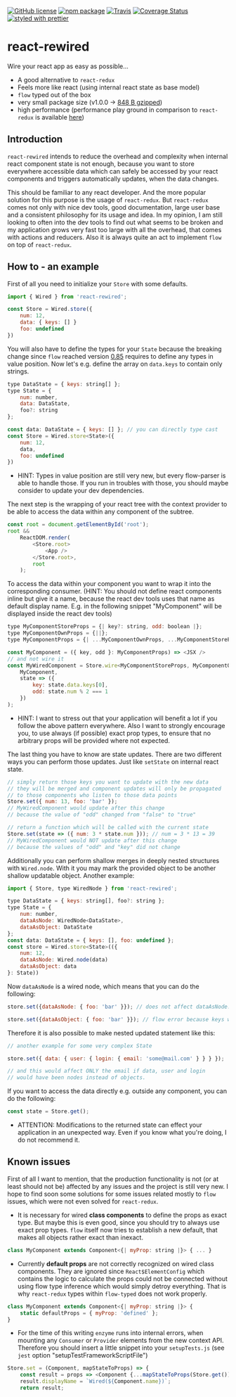 [![GitHub license][license-image]][license-url]
[![npm package][npm-image]][npm-url]
[![Travis][build-image]][build-url]
[![Coverage Status][coveralls-image]][coveralls-url]
[![styled with prettier][prettier-image]][prettier-url]

# react-rewired

Wire your react app as easy as possible...

- A good alternative to `react-redux`
- Feels more like react (using internal react state as base model)
- `flow` typed out of the box
- very small package size (v1.0.0 -> [848 B gzipped](https://bundlephobia.com/result?p=react-rewired@1.0.0))
- high performance (performance play ground in comparison to `react-redux` is available [here](https://fdc-viktor-luft.github.io/react-rewired/performance/))

## Introduction

`react-rewired` intends to reduce the overhead and complexity when internal
react component state is not enough, because you want to store everywhere
accessible data which can safely be accessed by your react components
and triggers automatically updates, when the data changes.

This should be familiar to any react developer. And the more popular solution
for this purpose is the usage of `react-redux`. But `react-redux` comes not
only with nice dev tools, good documentation, large user base and a consistent
philosophy for its usage and idea. In my opinion, I am still looking to often
into the dev tools to find out what seems to be broken and my application grows
very fast too large with all the overhead, that comes with actions and reducers.
Also it is always quite an act to implement `flow` on top of `react-redux`.

## How to - an example
First of all you need to initialize your `Store` with some defaults.
```js
import { Wired } from 'react-rewired';

const Store = Wired.store({
    num: 12,
    data: { keys: [] }
    foo: undefined
})
```
You will also have to define the types for your `State` because the
breaking change since `flow` reached version [0.85](https://github.com/facebook/flow/releases/tag/v0.85.0)
requires to define any types in value position.
Now let's e.g. define the array on `data.keys` to contain only strings.
```js
type DataState = { keys: string[] };
type State = {
    num: number,
    data: DataState,
    foo?: string
};

const data: DataState = { keys: [] }; // you can directly type cast
const Store = Wired.store<State>({
    num: 12,
    data,
    foo: undefined
})
```
- HINT: Types in value position are still very new, but every flow-parser
is able to handle those. If you run in troubles with those, you should
maybe consider to update your dev dependencies.

The next step is the wrapping of your react tree with the context provider
to be able to access the data within any component of the subtree.
```js
const root = document.getElementById('root');
root &&
    ReactDOM.render(
        <Store.root>
            <App />
        </Store.root>,
        root
    );
```
To access the data within your component you want to wrap it into the
corresponding consumer. (HINT: You should not define react components
inline but give it a name, because the react dev tools uses that name as
default display name. E.g. in the following snippet "MyComponent" will
be displayed inside the react dev tools)
```js
type MyComponentStoreProps = {| key?: string, odd: boolean |};
type MyComponentOwnProps = {||};
type MyComponentProps = {| ...MyComponentOwnProps, ...MyComponentStoreProps |};

const MyComponent = ({ key, odd }: MyComponentProps) => <JSX />
// and not wire it
const MyWiredComponent = Store.wire<MyComponentStoreProps, MyComponentOwnProps>(
    MyComponent,
    state => ({
        key: state.data.keys[0],
        odd: state.num % 2 === 1
    })
);
```
- HINT: I want to stress out that your application will benefit a lot if
you follow the above pattern everywhere. Also I want to strongly encourage
you, to use always (if possible) exact prop types, to ensure that no arbitrary
props will be provided where not expected.

The last thing you have to know are state updates. There are two different ways you
can perform those updates. Just like `setState` on internal react state.
```js
// simply return those keys you want to update with the new data
// they will be merged and component updates will only be propagated
// to those components who listen to those data points
Store.set({ num: 13, foo: 'bar' });
// MyWiredComponent would update after this change
// because the value of "odd" changed from "false" to "true"

// return a function which will be called with the current state
Store.set(state => ({ num: 3 * state.num })); // num = 3 * 13 = 39
// MyWiredComponent would NOT update after this change
// because the values of "odd" and "key" did not change
```
Additionally you can perform shallow merges in deeply nested structures
with `Wired.node`. With it you may mark the provided object to be another
shallow updatable object. Another example:
```js
import { Store, type WiredNode } from 'react-rewired';

type DataState = { keys: string[], foo?: string };
type State = {
    num: number,
    dataAsNode: WiredNode<DataState>,
    dataAsObject: DataState
};
const data: DataState = { keys: [], foo: undefined };
const store = Wired.store<State>(({
    num: 12,
    dataAsNode: Wired.node(data)
    dataAsObject: data
}: State))
```
Now `dataAsNode` is a wired node, which means that you can do the following:
```js
store.set({dataAsNode: { foo: 'bar' }}); // does not affect dataAsNode.keys

store.set({dataAsObject: { foo: 'bar' }}); // flow error because keys were required AND dataAsObject.keys would be lost
```
Therefore it is also possible to make nested updated statement like this:
```js
// another example for some very complex State

store.set({ data: { user: { login: { email: 'some@mail.com' } } } });

// and this would affect ONLY the email if data, user and login
// would have been nodes instead of objects.
```
If you want to access the data directly e.g. outside any component, you can
do the following:
```js
const state = Store.get();
```
- ATTENTION: Modifications to the returned state can effect your application in
             an unexpected way. Even if you know what you're doing, I do not recommend it.

## Known issues
First of all I want to mention, that the production functionality is not
(or at least should not be) affected by any issues and the project is
still very new. I hope to find soon some solutions for some issues
related mostly to `flow` issues, which were not even solved for `react-redux`.

- It is necessary for wired **class components** to define the props as exact
  type. But maybe this is even good, since you should try to always use exact
  prop types. `flow` itself now tries to establish a new default, that makes all
  objects rather exact than inexact.
```js
class MyComponent extends Component<{| myProp: string |}> { ... }
```
- Currently **default props** are not correctly recognized on wired class
  components. They are ignored since `React$ElementConfig` which contains
  the logic to calculate the props could not be connected without using
  flow type inference which would simply detroy everything. That is why
  `react-redux` types within `flow-typed` does not work properly.
```js
class MyComponent extends Component<{| myProp: string |}> {
    static defaultProps = { myProp: 'defined' };
}
```
- For the time of this writing `enzyme` runs into internal errors, when
  mounting any `Consumer` or `Provider` elements from the new context API.
  Therefore you should insert a little snippet into your `setupTests.js`
  (see `jest` option "setupTestFrameworkScriptFile")
```js
Store.set = (Component, mapStateToProps) => {
    const result = props => <Component {...mapStateToProps(Store.get())} {...props} />;
    result.displayName = `Wired(${Component.name})`;
    return result;
```

[license-image]: https://img.shields.io/badge/license-MIT-blue.svg
[license-url]: https://github.com/fdc-viktor-luft/react-rewired/blob/master/LICENSE
[npm-image]: https://img.shields.io/npm/v/react-rewired.svg?style=flat-square
[npm-url]: https://www.npmjs.org/package/react-rewired
[build-image]: https://img.shields.io/travis/fdc-viktor-luft/react-rewired/master.svg?style=flat-square
[build-url]: https://travis-ci.org/fdc-viktor-luft/react-rewired
[coveralls-image]: https://coveralls.io/repos/github/fdc-viktor-luft/react-rewired/badge.svg?branch=master
[coveralls-url]: https://coveralls.io/github/fdc-viktor-luft/react-rewired?branch=master
[prettier-image]: https://img.shields.io/badge/styled_with-prettier-ff69b4.svg
[prettier-url]: https://github.com/prettier/prettier
